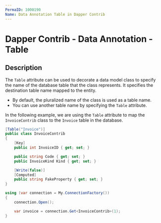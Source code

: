 ```yaml
---
PermaID: 1000190
Name: Data Annotation Table in Dapper Contrib
---
```


# Dapper Contrib - Data Annotation - Table

## Description

The `Table` attribute can be used to decorate a data model class to specify the name of the database table that the class represents. It specifies the destination table name mapped to the entity.

 - By default, the pluralized name of the class is used as a table name. 
 - You can use another table name by specifying the `Table` attribute.

 In the following example, we are using the `Table` attribute to map the `InvoiceContrib` class to the `Invoice` table in the database. 
 
```csharp
[Table("Invoice")]
public class InvoiceContrib
{
	[Key]
	public int InvoiceID { get; set; }

	public string Code { get; set; }
	public InvoiceKind Kind { get; set; }

	[Write(false)]
	[Computed]
	public string FakeProperty { get; set; }
}

using (var connection = My.ConnectionFactory())
{
	connection.Open();

	var invoice = connection.Get<InvoiceContrib>(1);
}
```